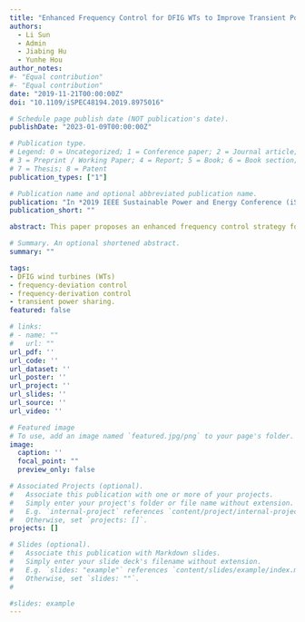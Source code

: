```yaml
---
title: "Enhanced Frequency Control for DFIG WTs to Improve Transient Power Sharing with SGs"
authors:
  - Li Sun
  - Admin
  - Jiabing Hu
  - Yunhe Hou
author_notes:
#- "Equal contribution"
#- "Equal contribution"
date: "2019-11-21T00:00:00Z"
doi: "10.1109/iSPEC48194.2019.8975016"

# Schedule page publish date (NOT publication's date).
publishDate: "2023-01-09T00:00:00Z"

# Publication type.
# Legend: 0 = Uncategorized; 1 = Conference paper; 2 = Journal article;
# 3 = Preprint / Working Paper; 4 = Report; 5 = Book; 6 = Book section;
# 7 = Thesis; 8 = Patent
publication_types: ["1"]

# Publication name and optional abbreviated publication name.
publication: "In *2019 IEEE Sustainable Power and Energy Conference (iSPEC)*"
publication_short: ""

abstract: This paper proposes an enhanced frequency control strategy for coordinating DFIG wind turbines (WTs) and synchronous generators (SGs) to serve for frequency regulation. The proposed control employs a correcting unit to make the frequency response of DFIG WTs collaborate with that of SGs. This enhances the adequacy of transient power sharing between them and meanwhile optimizes the frequency performance. This paper first clarifies the differences in frequency response characteristics of SGs and DFIG WTs which produce undesired mismatch in their power sharing. To mitigate such mismatch, the active power-frequency (P-ω) relationships of SGs and DFIG WTs are both established and then a frequency-coordinating droop control is proposed to reshape the frequency response of DFIG WTs. This improves the transient power allocation between SGs and DFIG WTs in terms of the power availability and responding duration. Finally, the validation regarding the effectiveness of the proposed control is conducted through time-domain simulations on a four-machine two-area system.

# Summary. An optional shortened abstract.
summary: ""

tags:
- DFIG wind turbines (WTs)
- frequency-deviation control
- frequency-derivation control
- transient power sharing.
featured: false

# links:
# - name: ""
#   url: ""
url_pdf: ''
url_code: ''
url_dataset: ''
url_poster: ''
url_project: ''
url_slides: ''
url_source: ''
url_video: ''

# Featured image
# To use, add an image named `featured.jpg/png` to your page's folder. 
image:
  caption: ''
  focal_point: ""
  preview_only: false

# Associated Projects (optional).
#   Associate this publication with one or more of your projects.
#   Simply enter your project's folder or file name without extension.
#   E.g. `internal-project` references `content/project/internal-project/index.md`.
#   Otherwise, set `projects: []`.
projects: []

# Slides (optional).
#   Associate this publication with Markdown slides.
#   Simply enter your slide deck's filename without extension.
#   E.g. `slides: "example"` references `content/slides/example/index.md`.
#   Otherwise, set `slides: ""`.
#  

#slides: example
---
```


